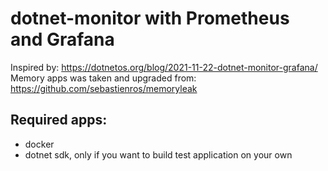 # dotnet-monitor with Prometheus and Grafana
Inspired by: https://dotnetos.org/blog/2021-11-22-dotnet-monitor-grafana/ </br>
Memory apps was taken and upgraded from: https://github.com/sebastienros/memoryleak

## Required apps:
  * docker
  * dotnet sdk, only if you want to build test application on your own
